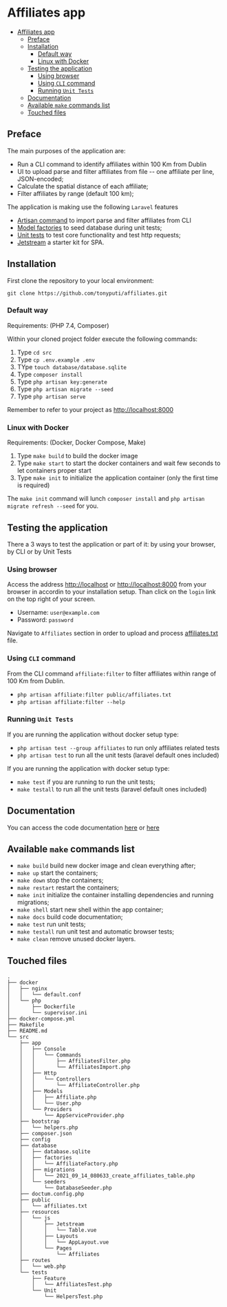 # Affiliates app

- [Affiliates app](#affiliates-app)
  - [Preface](#preface)
  - [Installation](#installation)
    - [Default way](#default-way)
    - [Linux with Docker](#linux-with-docker)
  - [Testing the application](#testing-the-application)
    - [Using browser](#using-browser)
    - [Using `CLI` command](#using-cli-command)
    - [Running `Unit Tests`](#running-unit-tests)
  - [Documentation](#documentation)
  - [Available `make` commands list](#available-make-commands-list)
  - [Touched files](#touched-files)
    
## Preface

The main purposes of the application are:

- Run a CLI command to identify affiliates within 100 Km from Dublin
- UI to upload parse and filter affiliates from file -- one affiliate per line, JSON-encoded;
- Calculate the spatial distance of each affiliate;
- Filter affiliates by range (default 100 km);

The application is making use the following `Laravel` features

- [Artisan command](https://laravel.com/docs/8.x/artisan#writing-commands) to import parse and filter affiliates from CLI
- [Model factories](https://laravel.com/docs/8.x/database-testing#defining-model-factories) to seed database during unit tests;
- [Unit tests](https://laravel.com/docs/8.x/testing) to test core functionality and test http requests;
- [Jetstream](https://jetstream.laravel.com/) a starter kit for SPA.

## Installation

First clone the repository to your local environment:

`git clone https://github.com/tonyputi/affiliates.git`

### Default way

Requirements: (PHP 7.4, Composer)

Within your cloned project folder execute the following commands:

1. Type `cd src`
2. Type `cp .env.example .env`
3. TYpe `touch database/database.sqlite`
4. Type `composer install`
5. Type `php artisan key:generate`
6. Type `php artisan migrate --seed`
7. Type `php artisan serve`

Remember to refer to your project as [http://localhost:8000](http://localhost:8000)

### Linux with Docker

Requirements: (Docker, Docker Compose, Make)

1. Type `make build` to build the docker image
2. Type `make start` to start the docker containers and wait few seconds to let containers proper start
3. Type `make init` to initialize the application container (only the first time is required)

The `make init` command will lunch `composer install` and `php artisan migrate refresh --seed` for you.

## Testing the application

There a 3 ways to test the application or part of it: by using your browser, by CLI or by Unit Tests

### Using browser

Access the address [http://localhost](http://localhost) or [http://localhost:8000](http://localhost:8000) from your browser in accordin to your installation setup. Than click on the `login` link on the top right of your screen.

- Username: `user@example.com`
- Password: `password`

Navigate to `Affiliates` section in order to upload and process [affiliates.txt](http://localhost/public/affiliates.txt) file.

### Using `CLI` command

From the CLI command `affiliate:filter` to filter affiliates within range of 100 Km from Dublin.
  
- `php artisan affiliate:filter public/affiliates.txt`
- `php artisan affiliate:filter --help`

### Running `Unit Tests`

If you are running the application without docker setup type:

- `php artisan test --group affiliates` to run only affiliates related tests
- `php artisan test` to run all the unit tests (laravel default ones included)

If you are running the application with docker setup type:

- `make test` if you are running to run the unit tests;
- `make testall` to run all the unit tests (laravel default ones included)

## Documentation

You can access the code documentation [here](http://localhost/docs/index.html) or [here](http://localhost:8000/docs/index.html)

## Available `make` commands list

- `make build` build new docker image and clean everything after;
- `make up` start the containers;
- `make down` stop the containers;
- `make restart` restart the containers;
- `make init` initialize the container installing dependencies and running migrations;
- `make shell` start new shell within the app container;  
- `make docs` build code documentation;
- `make test` run unit tests;
- `make testall` run unit test and automatic browser tests;
- `make clean` remove unused docker layers.

## Touched files

```
.
├── docker
│   ├── nginx
│   │   └── default.conf
│   └── php
│       ├── Dockerfile
│       └── supervisor.ini
├── docker-compose.yml
├── Makefile
├── README.md
└── src
    ├── app
    │   ├── Console
    │   │   └── Commands
    │   │       ├── AffiliatesFilter.php
    │   │       └── AffiliatesImport.php
    │   ├── Http
    │   │   └── Controllers
    │   │       └── AffiliateController.php
    │   ├── Models
    │   │   ├── Affiliate.php
    │   │   └── User.php
    │   └── Providers
    │       └── AppServiceProvider.php
    ├── bootstrap
    │   └── helpers.php
    ├── composer.json
    ├── config
    ├── database
    │   ├── database.sqlite
    │   ├── factories
    │   │   └── AffiliateFactory.php
    │   ├── migrations
    │   │   └── 2021_09_14_080633_create_affiliates_table.php
    │   └── seeders
    │       └── DatabaseSeeder.php
    ├── doctum.config.php
    ├── public
    │   └── affiliates.txt
    ├── resources
    │   └── js
    │       ├── Jetstream
    │       │   └── Table.vue
    │       ├── Layouts
    │       │   └── AppLayout.vue
    │       └── Pages
    │           └── Affiliates
    ├── routes
    │   └── web.php
    └── tests
        ├── Feature
        │   └── AffiliatesTest.php
        └── Unit
            └── HelpersTest.php
```
